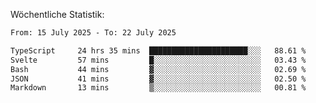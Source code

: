 
Wöchentliche Statistik:
<!--START_SECTION:waka-->

```txt
From: 15 July 2025 - To: 22 July 2025

TypeScript     24 hrs 35 mins  ██████████████████████░░░   88.61 %
Svelte         57 mins         █░░░░░░░░░░░░░░░░░░░░░░░░   03.43 %
Bash           44 mins         ▓░░░░░░░░░░░░░░░░░░░░░░░░   02.69 %
JSON           41 mins         ▓░░░░░░░░░░░░░░░░░░░░░░░░   02.50 %
Markdown       13 mins         ▒░░░░░░░░░░░░░░░░░░░░░░░░   00.81 %
```

<!--END_SECTION:waka-->
